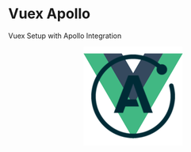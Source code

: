# Vuex Apollo
Vuex Setup with Apollo Integration

<p align="center">
  <img width="200" height="200" src="./docs/assets/vuex-apollo.png">
</p>